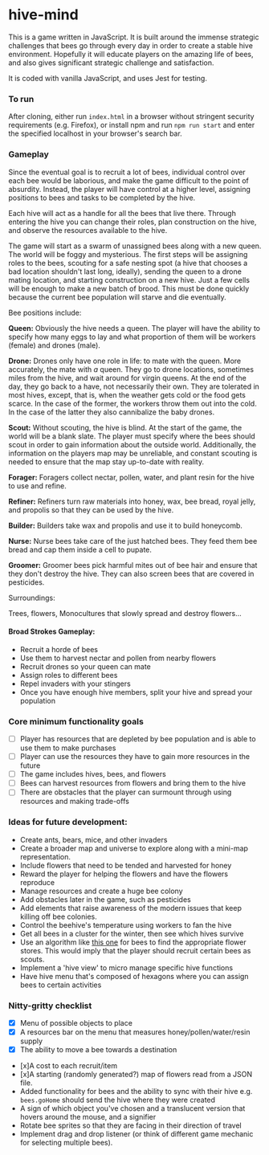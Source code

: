 # hive-mind
This is a game written in JavaScript. It is built around the
immense strategic challenges that bees go through every day in order to
create a stable hive environment. Hopefully it will educate players on the
amazing life of bees, and also gives significant strategic challenge and
satisfaction.

It is coded with vanilla JavaScript, and uses Jest for testing.

### To run
After cloning, either run `index.html` in a browser without stringent
security requirements (e.g. Firefox), or install npm and run
`npm run start` and enter the specified localhost in your browser's search
bar.

### Gameplay

Since the eventual goal is to recruit a lot of bees, individual control over each bee would be laborious, and make the game difficult to the point of absurdity. Instead, the player will have control at a higher level, assigning positions to bees and tasks to be completed by the hive.

Each hive will act as a handle for all the bees that live there. Through entering the hive you can change their roles, plan construction on the hive, and observe the resources available to the hive.

The game will start as a swarm of unassigned bees along with a new queen. The world will be foggy and mysterious. The first steps will be assigning roles to the bees, scouting for a safe nesting spot (a hive that chooses a bad location shouldn't last long, ideally), sending the queen to a drone mating location, and starting construction on a new hive. Just a few cells will be enough to make a new batch of brood. This must be done quickly because the current bee population will starve and die eventually.

Bee positions include:

**Queen:** Obviously the hive needs a queen. The player will have the ability to specify how many eggs to lay and what proportion of them will be workers (female) and drones (male).

**Drone:** Drones only have one role in life: to mate with the queen. More accurately, the mate with *a* queen. They go to drone locations, sometimes miles from the hive, and wait around for virgin queens. At the end of the day, they go back to a have, not necessarily their own. They are tolerated in most hives, except, that is, when the weather gets cold or the food gets scarce. In the case of the former, the workers throw them out into the cold. In the case of the latter they also cannibalize the baby drones.

**Scout:** Without scouting, the hive is blind. At the start of the game, the world will be a blank slate. The player must specify where  the bees should scout in order to gain information about the outside world. Additionally, the information on the players map may be unreliable, and constant scouting is needed to ensure that the map stay up-to-date with reality.

**Forager:** Foragers collect nectar, pollen, water, and plant resin for the hive to use and refine.

**Refiner:** Refiners turn raw materials into honey, wax, bee bread, royal jelly, and propolis so that they can be used by the hive.

**Builder:** Builders take wax and propolis and use it to build honeycomb.

**Nurse:** Nurse bees take care of the just hatched bees. They feed them bee bread and cap them inside a cell to pupate.

**Groomer:** Groomer bees pick harmful mites out of bee hair and ensure that they don't destroy the hive. They can also screen bees that are covered in pesticides.

Surroundings:

Trees,
flowers,
Monocultures that slowly spread and destroy flowers...

#### Broad Strokes Gameplay:
* Recruit a horde of bees
* Use them to harvest nectar and pollen from nearby flowers
* Recruit drones so your queen can mate
* Assign roles to different bees
* Repel invaders with your stingers
* Once you have enough hive members, split your hive and spread your population

### Core minimum functionality goals
* [ ] Player has resources that are depleted by bee population and is able to use them to make purchases
* [ ] Player can use the resources they have to gain more resources in the future
* [ ] The game includes hives, bees, and flowers
* [ ] Bees can harvest resources from flowers and bring them to the hive
* [ ] There are obstacles that the player can surmount through using resources and making trade-offs

### Ideas for future development:
* Create ants, bears, mice, and other invaders
* Create a broader map and universe to explore along with a
mini-map representation.
* Include flowers that need to be tended and harvested for honey
* Reward the player for helping the flowers and have the flowers reproduce
* Manage resources and create a huge bee colony
* Add obstacles later in the game, such as pesticides
* Add elements that raise awareness of the modern issues that keep killing off
bee colonies.
* Control the beehive's temperature using workers to fan the hive
* Get all bees in a cluster for the winter, then see which hives survive
* Use an algorithm like [this one](https://en.wikipedia.org/wiki/Bees_algorithm)
for bees to find the appropriate flower stores. This would imply that the player
should recruit certain bees as scouts.
* Implement a 'hive view' to micro manage specific hive functions
* Have hive menu that's composed of hexagons where you can assign bees to certain activities

### Nitty-gritty checklist
* [x] Menu of possible objects to place
* [x] A resources bar on the menu that measures honey/pollen/water/resin supply
* [x] The ability to move a bee towards a destination
* [x]A cost to each recruit/item
* [x]A starting (randomly generated?) map of flowers read from a
JSON file.
* Added functionality for bees and the ability to sync with their hive
e.g. `bees.goHome` should send the hive where they were created
* A sign of which object you've chosen and a translucent version that hovers
around the mouse, and a signifier
* Rotate bee sprites so that they are facing in their direction of travel
* Implement drag and drop listener (or think of different game mechanic for
  selecting multiple bees).
